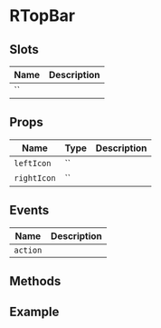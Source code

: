 # RTopBar

## Slots

| Name | Description |
|-|-|
| `` |  |

## Props

| Name | Type | Description |
|-|-|-|
| `leftIcon` | `` |  |
| `rightIcon` | `` |  |


## Events

| Name | Description |
|-|-|
| `action` |  |


## Methods

## Example